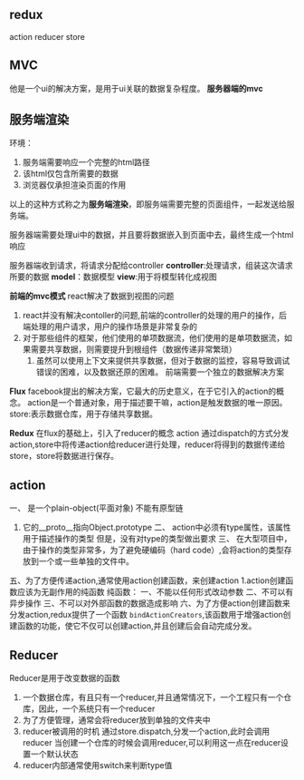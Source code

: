 <!--
 * @Descripttion: 
 * @Author: maple wang
 * @Date: 2023-02-21 14:17:25
 * @LastEditors: maple wang
 * @LastEditTime: 2023-02-22 15:25:27
-->
## redux
action reducer  store

## MVC
他是一个ui的解决方案，是用于ui关联的数据复杂程度。
**服务器端的mvc**
## 服务端渲染
环境：
1. 服务端需要响应一个完整的html路径
2. 该html仅包含所需要的数据
3. 浏览器仅承担渲染页面的作用

以上的这种方式称之为**服务端渲染**，即服务端需要完整的页面组件，一起发送给服务端。

服务器端需要处理ui中的数据，并且要将数据嵌入到页面中去，最终生成一个html响应

服务器端收到请求，将请求分配给controller
**controller**:处理请求，组装这次请求所要的数据
**model**：数据模型
**view**:用于将模型转化成视图

**前端的mvc模式**
react解决了数据到视图的问题
1. react并没有解决contoller的问题,前端的controller的处理的用户的操作，后端处理的用户请求，用户的操作场景是非常复杂的
2. 对于那些组件的框架，他们使用的单项数据流，他们使用的是单项数据流，如果需要共享数据，则需要提升到根组件（数据传递非常繁琐）
   1. 虽然可以使用上下文来提供共享数据，但对于数据的监控，容易导致调试错误的困难，以及数据还原的困难。
前端需要一个独立的数据解决方案

**Flux**
facebook提出的解决方案，它最大的历史意义，在于它引入的action的概念。
action是一个普通对象，用于描述要干嘛，action是触发数据的唯一原因。
store:表示数据仓库，用于存储共享数据。

**Redux**
在flux的基础上，引入了reducer的概念
action 通过dispatch的方式分发action,store中将传递action给reducer进行处理，reducer将得到的数据传递给store，store将数据进行保存。

## action
一、 是一个plain-object(平面对象)  不能有原型链
1. 它的__proto__指向Object.prototype
二、 action中必须有type属性，该属性用于描述操作的类型
   但是，没有对type的类型做出要求
三、 在大型项目中，由于操作的类型非常多，为了避免硬编码（hard code）,会将action的类型存放到一个或一些单独的文件中。

五、为了方便传递action,通常使用action创建函数，来创建action
   1.action创建函数应该为无副作用的纯函数
       纯函数：
       一、不能以任何形式改动参数
       二、不可以有异步操作
       三、不可以对外部函数的数据造成影响
六、为了方便action创建函数来分发action,redux提供了一个函数
```bindActionCreators```,该函数用于增强action创建函数的功能，使它不仅可以创建action,并且创建后会自动完成分发。

## Reducer
Reducer是用于改变数据的函数
1. 一个数据仓库，有且只有一个reducer,并且通常情况下，一个工程只有一个仓库，因此，一个系统只有一个reducer
2. 为了方便管理，通常会将reducer放到单独的文件夹中
3. reducer被调用的时机
   通过store.dispatch,分发一个action,此时会调用reducer
   当创建一个仓库的时候会调用reducer,可以利用这一点在reducer设置一个默认状态
4. reducer内部通常使用switch来判断type值














